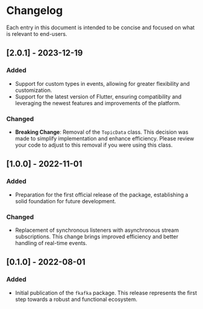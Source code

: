 # Changelog

Each entry in this document is intended to be concise and focused on what is relevant to end-users.

## [2.0.1] - 2023-12-19

### Added
- Support for custom types in events, allowing for greater flexibility and customization.
- Support for the latest version of Flutter, ensuring compatibility and leveraging the newest features and improvements of the platform.

### Changed
- **Breaking Change**: Removal of the `TopicData` class. This decision was made to simplify implementation and enhance efficiency. Please review your code to adjust to this removal if you were using this class.

## [1.0.0] - 2022-11-01

### Added
- Preparation for the first official release of the package, establishing a solid foundation for future development.

### Changed
- Replacement of synchronous listeners with asynchronous stream subscriptions. This change brings improved efficiency and better handling of real-time events.

## [0.1.0] - 2022-08-01

### Added
- Initial publication of the `fkafka` package. This release represents the first step towards a robust and functional ecosystem.
